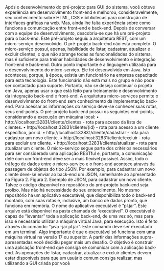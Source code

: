 Após o desenvolvimento do pré-projeto para GUI do sistema, você obteve experiência em desenvolvimento 
front-end e melhorou, consideravelmente, seu conhecimento sobre HTML, CSS e bibliotecas para construção 
de interfaces gráficas na web. Mas, ainda lhe falta experiência sobre como funciona a comunicação entre 
front-end e back-end.
Depois de conversar com a equipe de desenvolvimento, descobriu-se que há um pré-projeto para o back-end. 
Este pré-projeto seguiu a arquitetura REST, com um micro-serviço desenvolvido.
O pré-projeto back-end não está completo. O micro-serviço possui, apenas, habilidade de listar, cadastrar, 
atualizar e excluir clientes, o que não abrange todas as funcionalidades do sistema, mas é suficiente para 
treinar habilidades de desenvolvimento e integração front-end e back-end.
Outro ponto importante é a linguagem utilizada para o desenvolvimento do micro-serviço. Ele foi 
desenvolvido em Java. Isto aconteceu, porque, à época, existia um funcionário na empresa capacitado para 
esta tecnologia. Este funcionário não está mais no grupo e não pode ser contactado para suporte. Portanto, 
não se deseja continuar o projeto em Java, apenas usar o que está feito para treinamento e desenvolvimento 
da integração back-end e front-end. A arquitetura micro-serviços permite o desenvolvimento do front-end 
sem conhecimento da implementação back-end.
Para acessar as informações do serviço deve-se conhecer suas rotas, seus end-points. O pré-projeto back-end 
possui os seguintes end-points, considerando a execução em máquina local:
• http://localhost:32831/cliente/clientes - rota para acesso da lista de clientes.
• http://localhost:32831/cliente/{id} - rota para acesso a um cliente específico, por id.
• http://localhost:32831/cliente/cadastrar - rota para cadastrar um novo cliente.
• http://localhost:32831/cliente/excluir - rota para excluir um cliente.
• http://localhost:32831/cliente/atualizar - rota para atualizar um cliente.
O micro-serviço segue parte dos critérios necessários para ser considerado uma aplicação RESTful e, portanto, 
a comunicação dele com um front-end deve ser a mais flexível possível. Assim, todo o tráfego de dados entre 
o micro-serviço e o front-end acontece através da passagem de objetos do tipo JSON. Por exemplo, para 
cadastrar um novo cliente deve-se enviar ao back-end um JSON, semelhante ao apresentado na Figura 2.
Figura 2. Exemplo de JSON, para cadastrar um novo cliente.
Talvez o código disponível no repositório do pré-projeto back-end seja prolixo. Mas não há necessidade do 
seu entendimento. No mesmo repositório há um aplicativo executável, que disponibiliza todo o back-end 
montado, com suas rotas e, inclusive, um banco de dados pronto, que funciona em memória. O nome do 
aplicativo executável é “pl.jar”. Este arquivo está disponível na pasta chamada de “executável”.
O executável é capaz de “levantar” toda a aplicação back-end, de uma vez só, mas para isso é necessário 
utilizar a máquina virtual Java, para execução. Isto é feito através do comando: “java -jar pl.jar”. Este comando 
deve ser executado em um terminal. Algo importante é que o executável só funciona com uma máquina 
virtual na versão 17 ou superior.
A partir das informações supra-apresentadas você decidiu pegar mais um desafio. O objetivo é construir uma 
aplicação front-end que consiga se comunicar com a aplicação back-end. As operações de listar, cadastrar, 
atualizar e excluir clientes devem estar disponíveis para que um usuário comum consiga realizar, mas 
utilizando a GUI criada por você